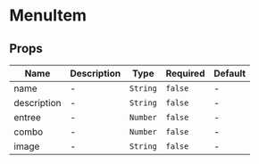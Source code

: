 # MenuItem

## Props

<!-- @vuese:MenuItem:props:start -->
|Name|Description|Type|Required|Default|
|---|---|---|---|---|
|name|-|`String`|`false`|-|
|description|-|`String`|`false`|-|
|entree|-|`Number`|`false`|-|
|combo|-|`Number`|`false`|-|
|image|-|`String`|`false`|-|

<!-- @vuese:MenuItem:props:end -->


